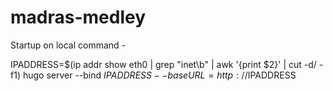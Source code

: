 # madras-medley


Startup on local command - 

IPADDRESS=$(ip addr show eth0 | grep "inet\b" | awk '{print $2}' | cut -d/ -f1)
hugo server --bind $IPADDRESS --baseURL=http://$IPADDRESS
